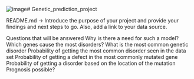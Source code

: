 ![image](https://github.com/aryasheth119/Genetic_prediction_project/assets/136325404/5eec9510-7db9-43de-b737-2166e05ba8d5)# Genetic_prediction_project

README.md -> Introduce the purpose of your project and provide your findings and next steps to go. Also, add a link to your data source.

Questions that will be answered 
Why is there a need for such a model?
Which genes cause the most disorders?
What is the most common genetic disorder
Probability of getting the most common disorder seen in the data set
Probability of getting a defect in the most commonly mutated gene
Probability of getting a disorder based on the location of the mutation
Prognosis possible?



